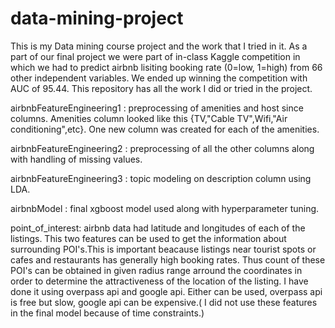 # data-mining-project

This is my Data mining course project and the work that I tried in it. As a part of our final project we were part of in-class Kaggle competition in which we had to predict airbnb lisiting booking rate (0=low, 1=high) from 66 other independent variables. We ended up winning the competition with AUC of 95.44. This repository has all the work I did or tried in the project.

airbnbFeatureEngineering1 : preprocessing of amenities and host since columns. Amenities column looked like this {TV,"Cable TV",Wifi,"Air conditioning",etc}. One new column was created for each of the amenities.

airbnbFeatureEngineering2 : preprocessing of all the other columns along with handling of missing values.

airbnbFeatureEngineering3 : topic modeling on description column using LDA.

airbnbModel : final xgboost model used along with hyperparameter tuning.

point_of_interest: airbnb data had latitude and longitudes of each of the listings. This two features can be used to get the information about surrounding POI's.This is important beacause listings near tourist spots or cafes and restaurants has generally high booking rates. Thus count of these POI's can be obtained in given radius range arround the coordinates in order to determine the attractiveness of the location of the listing.  I have done it using overpass api and google api. Either can be used, overpass api is free but slow, google api can be expensive.( I did not use these features in the final model because of time constraints.)
